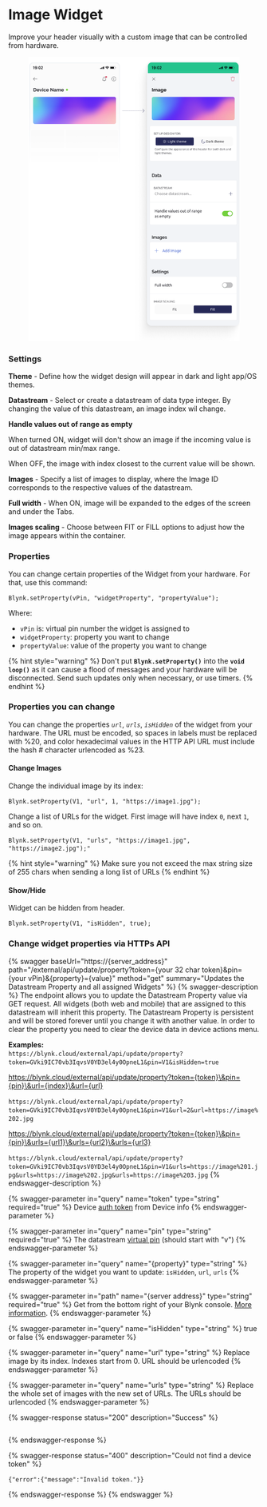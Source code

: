 # Image Widget

Improve your header visually with a custom image that can be controlled from hardware.

<figure><img src="../../../.gitbook/assets/image-mobile-header-widget.png" alt=""><figcaption></figcaption></figure>

### Settings

**Theme** - Define how the widget design will appear in dark and light app/OS themes.



**Datastream** - Select or create a datastream of data type integer. By changing the value of this datastream, an image index wil change.&#x20;



**Handle values out of range as empty**&#x20;

When turned ON, widget will don't show an image if the incoming value is out of datastream min/max range.&#x20;

When OFF, the image with index closest to the current value will be shown.



**Images** - Specify a list of images to display, where the Image ID corresponds to the respective values of the datastream.



**Full width** - When ON, image will be expanded to the edges of the screen and under the Tabs.



**Images scaling** - Choose between FIT or FILL options to adjust how the image appears within the container.



### **Properties**

You can change certain properties of the Widget from your hardware. For that, use this command:

```
Blynk.setProperty(vPin, "widgetProperty", "propertyValue"); 
```

Where:

* `vPin` is: virtual pin number the widget is assigned to
* `widgetProperty`: property you want to change
* `propertyValue`: value of the property you want to change

{% hint style="warning" %}
Don't put **`Blynk.setProperty()`** into the **`void loop()`** as it can cause a flood of messages and your hardware will be disconnected. Send such updates only when necessary, or use timers.
{% endhint %}

### Properties you can change

You can change the properties _`url`_, _`urls`_, _`isHidden`_ of the widget from your hardware. The URL must be encoded, so spaces in labels must be replaced with %20, and color hexadecimal values in the HTTP API URL must include the hash # character urlencoded as %23.

#### **Change Images**

Change the individual image by its index:

```
Blynk.setProperty(V1, "url", 1, "https://image1.jpg");
```

Change a list of URLs for the widget. First image will have index `0`, next `1`, and so on.

```
Blynk.setProperty(V1, "urls", "https://image1.jpg", "https://image2.jpg");"
```

{% hint style="warning" %}
Make sure you not exceed the max string size of 255 chars when sending a long list of URLs&#x20;
{% endhint %}

#### Show/Hide

Widget can be hidden from header.

```
Blynk.setProperty(V1, "isHidden", true);
```

### Change widget properties via HTTPs API

{% swagger baseUrl="https://{server_address}" path="/external/api/update/property?token={your 32 char token}&pin={your vPin}&{property}={value}" method="get" summary="Updates the Datastream Property and all assigned Widgets" %}
{% swagger-description %}
The endpoint allows you to update the Datastream Property value via GET request. All widgets (both web and mobile) that are assigned to this datastream will inherit this property. The Datastream Property is persistent and will be stored forever until you change it with another value. In order to clear the property you need to clear the device data in device actions menu.

**Examples:**\
`https://blynk.cloud/external/api/update/property?token=GVki9IC70vb3IqvsV0YD3el4y0OpneL1&pin=V1&isHidden=true`

https://blynk.cloud/external/api/update/property?token={token}\&pin={pin}\&url={index}\&url={url}

`https://blynk.cloud/external/api/update/property?token=GVki9IC70vb3IqvsV0YD3el4y0OpneL1&pin=V1&url=2&url=https://image%202.jpg`

https://blynk.cloud/external/api/update/property?token={token}\&pin={pin}\&urls={url1}\&urls={url2}\&urls={url3}

`https://blynk.cloud/external/api/update/property?token=GVki9IC70vb3IqvsV0YD3el4y0OpneL1&pin=V1&urls=https://image%201.jpg&urls=https://image%202.jpg&urls=https://image%203.jpg`
{% endswagger-description %}

{% swagger-parameter in="query" name="token" type="string" required="true" %}
Device [auth token](../../../concepts/device.md#authtoken) from Device info
{% endswagger-parameter %}

{% swagger-parameter in="query" name="pin" type="string" required="true" %}
The datastream [virtual pin](../../../blynk.console/templates/datastreams/virtual-pin.md) (should start with "v")
{% endswagger-parameter %}

{% swagger-parameter in="query" name="{property}" type="string" %}
The property of the widget you want to update: `isHidden`, `url`, `urls`
{% endswagger-parameter %}

{% swagger-parameter in="path" name="{server address}" type="string" required="true" %}
Get from the bottom right of your Blynk console. [More information](../../../blynk.cloud/device-https-api/troubleshooting.md).
{% endswagger-parameter %}

{% swagger-parameter in="query" name="isHidden" type="string" %}
true or false
{% endswagger-parameter %}

{% swagger-parameter in="query" name="url" type="string" %}
Replace image by its index. Indexes start from 0. URL should be urlencoded
{% endswagger-parameter %}

{% swagger-parameter in="query" name="urls" type="string" %}
Replace the whole set of images with the new set of URLs. The URLs should be urlencoded
{% endswagger-parameter %}

{% swagger-response status="200" description="Success" %}
```
```
{% endswagger-response %}

{% swagger-response status="400" description="Could not find a device token" %}
```
{"error":{"message":"Invalid token."}}
```
{% endswagger-response %}
{% endswagger %}

